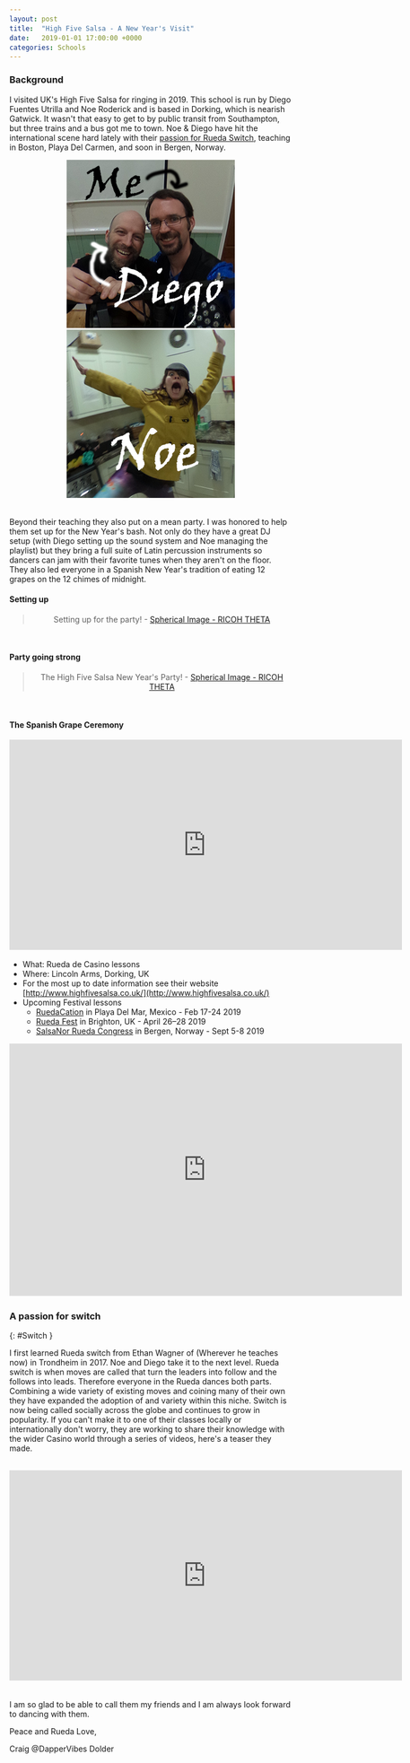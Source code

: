 ```yaml
---
layout: post
title:  "High Five Salsa - A New Year's Visit"
date:   2019-01-01 17:00:00 +0000
categories: Schools
---
```


### Background

I visited UK's High Five Salsa for ringing in 2019. This school is run by Diego Fuentes Utrilla and Noe Roderick and is based in Dorking, which is nearish Gatwick. It wasn't that easy to get to by public transit from Southampton, but three trains and a bus got me to town. Noe & Diego have hit the international scene hard lately with their [passion for Rueda Switch](#Switch), teaching in Boston, Playa Del Carmen, and soon in Bergen, Norway.

<div style="text-align: center">  <img src="/assets/Diego.PNG"><img src="/assets/Noe.PNG"> </div>

<br>

Beyond their teaching they also put on a mean party. I was honored to help them set up for the New Year's bash. Not only do they have a great DJ setup (with Diego setting up the sound system and Noe managing the playlist) but they bring a full suite of Latin percussion instruments so dancers can jam with their favorite tunes when they aren't on the floor. They also led everyone in a Spanish New Year's tradition of eating 12 grapes on the 12 chimes of midnight.



#### Setting up

<div style="text-align: center">
<blockquote data-width="700" data-height="375" class="ricoh-theta-spherical-image" >Setting up for the party! - <a href="https://theta360.com/s/mZI4UJFG2xZrwY7LcfIvFbqfg" target="_blank">Spherical Image - RICOH THETA</a></blockquote>
<script async src="https://theta360.com/widgets.js" charset="utf-8"></script>
</div>

<br>

#### Party going strong

<div style="text-align: center">
<blockquote data-width="700" data-height="375" class="ricoh-theta-spherical-image" >The High Five Salsa New Year&#39;s Party! - <a href="https://theta360.com/s/jOE9dteErE7jdrgSV7yjgb2wa" target="_blank">Spherical Image - RICOH THETA</a></blockquote>
<script async src="https://theta360.com/widgets.js" charset="utf-8"></script>
</div>

<br>

#### The Spanish Grape Ceremony

<iframe width="700" height="375" src="https://www.youtube.com/embed/1D1x5EZ6Vqc" frameborder="0" allow="accelerometer; autoplay; encrypted-media; gyroscope; picture-in-picture" allowfullscreen></iframe>

<br>

* What: Rueda de Casino lessons
* Where: Lincoln Arms, Dorking, UK
* For the most up to date information see their website [http://www.highfivesalsa.co.uk/](http://www.highfivesalsa.co.uk/)
* Upcoming Festival lessons
  * [RuedaCation](https://www.facebook.com/events/242353136454911/) in Playa Del Mar, Mexico - Feb 17-24 2019
  * [Rueda Fest](https://www.facebook.com/events/2167220066833036/) in Brighton, UK - April 26–28 2019
  * [SalsaNor Rueda Congress](https://www.facebook.com/events/333130483922882/) in Bergen, Norway - Sept 5-8 2019

<iframe src="https://www.google.com/maps/embed?pb=!1m18!1m12!1m3!1d2497.8711704626!2d-0.32707458423985386!3d51.23986747959211!2m3!1f0!2f0!3f0!3m2!1i1024!2i768!4f13.1!3m3!1m2!1s0x0%3A0x2de0df40ee84d6d7!2sLincoln+Arms+Hotel+%26+Bar!5e0!3m2!1sen!2suk!4v1546366175353" width="700" height="450" frameborder="0" style="border:0" allowfullscreen></iframe>

<br>

### A passion for switch
{: #Switch }

I first learned Rueda switch from Ethan Wagner of (Wherever he teaches now) in Trondheim in 2017. Noe and Diego take it to the next level. Rueda switch is when moves are called that turn the leaders into follow and the follows into leads. Therefore everyone in the Rueda dances both parts. Combining a wide variety of existing moves and coining many of their own they have expanded the adoption of and variety within this niche. Switch is now being called socially across the globe and continues to grow in popularity. If you can't make it to one of their classes locally or internationally don't worry, they are working to share their knowledge with the wider Casino world through a series of videos, here's a teaser they made.

<br>

<div style="text-align: center">
<iframe src="https://www.facebook.com/plugins/video.php?href=https%3A%2F%2Fwww.facebook.com%2Fhighfivesalsa%2Fvideos%2F2211105099158897%2F&show_text=0&width=560" width="700" height="375" style="border:none;overflow:hidden" scrolling="no" frameborder="0" allowTransparency="true" allowFullScreen="true"></iframe>
</div>

<br>

I am so glad to be able to call them my friends and I am always look forward to dancing with them.

Peace and Rueda Love,

Craig @DapperVibes Dolder  
